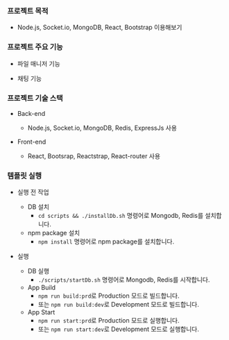 ### 프로젝트 목적
- Node.js, Socket.io, MongoDB, React, Bootstrap 이용해보기

### 프로젝트 주요 기능
- 파일 매니저 기능
 
- 채팅 기능

### 프로젝트 기술 스택
- Back-end
  - Node.js, Socket.io, MongoDB, Redis, ExpressJs 사용
  
- Front-end
  - React, Bootsrap, Reactstrap, React-router 사용
  
### 템플릿 실행
- 실행 전 작업
  - DB 설치
    - `cd scripts && ./installDb.sh` 명령어로 Mongodb, Redis를 설치합니다.
  - npm package 설치
    - `npm install` 명령어로 npm package를 설치합니다.
	
- 실행
  - DB 실행
    - `./scripts/startDb.sh` 명령어로 Mongodb, Redis를 시작합니다.
  - App Build
    - `npm run build:prd`로 Production 모드로 빌드합니다.
    - 또는 `npm run build:dev`로 Development 모드로 빌드합니다.
  - App Start
    - `npm run start:prd`로 Production 모드로 실행합니다.
    - 또는 `npm run start:dev`로 Development 모드로 실행합니다.
  

